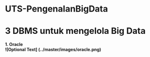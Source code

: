 # UTS-PengenalanBigData
# 3 DBMS untuk mengelola Big Data
<b>1. Oracle<br><b>
  ![Optional Text] (../master/images/oracle.png)<br>
  
  
